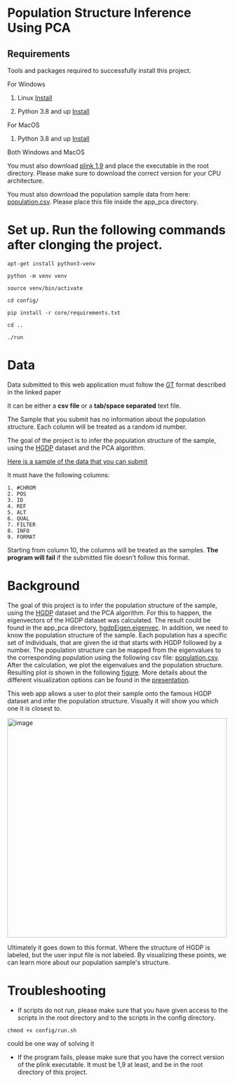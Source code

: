 # Population Structure Inference Using PCA

## Requirements
Tools and packages required to successfully install this project.

For Windows 

1) Linux [Install](https://youtu.be/xzgwDbe7foQ) 

2) Python 3.8 and up [Install](https://www.digitalocean.com/community/tutorials/how-to-install-python-3-and-set-up-a-programming-environment-on-an-ubuntu-20-04-server)

For MacOS
1) Python 3.8 and up [Install](https://docs.python-guide.org/starting/install3/osx/)

Both Windows and MacOS

You must also download [plink 1.9](https://www.cog-genomics.org/plink/) and place the executable in the root directory. Please make sure to download the correct version for your CPU architecture.

You must also download the population sample data from here: [population.csv](https://drive.google.com/file/d/1GED_wzU3VAKP_gCgCYEFcH0JeqX-VZzl/view?usp=sharing). Please place this file inside the app_pca directory. 

# Set up. Run the following commands after clonging the project.

`apt-get install python3-venv`

`python -m venv venv`

`source venv/bin/activate`

`cd config/`

`pip install -r core/requirements.txt`

`cd ..`

`./run`

# Data
Data submitted to this web application must follow the [GT](https://www.ncbi.nlm.nih.gov/pmc/articles/PMC3137218/) format described in the linked paper

It can be either a **csv file** or a **tab/space separated** text file. 

The Sample that you submit has no information about the population structure. Each column will be treated as a random id number. 

The goal of the project is to infer the population structure of the sample, using the [HGDP](https://en.wikipedia.org/wiki/Human_Genome_Diversity_Project) dataset and the PCA algorithm.

[Here is a sample of the data that you can submit](https://drive.google.com/file/d/1yRf4WpUonKULweEg08EVsLw2My-1e8Wt/view?usp=sharing)

It must have the following columns:

    1. #CHROM
    2. POS
    3. ID
    4. REF
    5. ALT
    6. QUAL
    7. FILTER
    8. INFO
    9. FORMAT

Starting from column 10, the columns will be treated as the samples. **The program will fail** if the submitted file doesn't follow this format.

# Background

The goal of this project is to infer the population structure of the sample, using the [HGDP](https://en.wikipedia.org/wiki/Human_Genome_Diversity_Project) dataset and the PCA algorithm. For this to happen, the eigenvectors of the HGDP dataset was calculated. The result could be found in the app_pca directory, [hgdpEigen.eigenvec](https://github.com/KhachDavid/genome-wide-snp-analysis/blob/main/app_pca/hgdpEigen.eigenvec). In addition, we need to know the population structure of the sample. Each population has a specific set of individuals, that are given the id that starts with HGDP followed by a number. The population structure can be mapped from the eigenvalues to the corresponding population using the following csv file: [population.csv](https://drive.google.com/file/d/1GED_wzU3VAKP_gCgCYEFcH0JeqX-VZzl/view?usp=sharing). After the calculation, we plot the eigenvalues and the population structure. Resulting plot is shown in the following [figure](https://github.com/KhachDavid/genome-wide-snp-analysis/blob/main/pca.png). More details about the different visualization options can be found in the [presentation](https://docs.google.com/presentation/d/1rMCgYIulIFf-SFfONSjLfZQP29ACTk121y1aBOw_Pec/edit?usp=sharing). 

This web app allows a user to plot their sample onto the famous HGDP dataset and infer the population structure. Visually it will show you which one it is closest to. 

<img width="500" alt="image" src="https://user-images.githubusercontent.com/65775837/166975693-a7edbd6c-8370-4fbd-a172-f8a90944e794.png">

Ultimately it goes down to this format. Where the structure of HGDP is labeled, but the user input file is not labeled. By visualizing these points, we can learn more about our population sample's structure.

# Troubleshooting

- If scripts do not run, please make sure that you have given access to the scripts in the root directory and to the scripts in the config directory.

`chmod +x config/run.sh` 

could be one way of solving it

- If the program fails, please make sure that you have the correct version of the plink executable. It must be 1,9 at least, and be in the root directory of this project.












